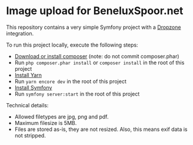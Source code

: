 # Image upload for BeneluxSpoor.net

This repository contains a very simple Symfony project with a [Dropzone](https://www.dropzonejs.com/) integration.

To run this project locally, execute the following steps:
- [Download or install composer](https://getcomposer.org/download/) (note: do not commit composer.phar)
- Run `php composer.phar install` or `composer install` in the root of this project
- [Install Yarn](https://classic.yarnpkg.com/en/docs/install#debian-stable)
- Run `yarn encore dev` in the root of this project
- [Install Symfony](https://symfony.com/download)
- Run `symfony server:start` in the root of this project

Technical details:

- Allowed filetypes are jpg, png and pdf.
- Maximum filesize is 5MB.
- Files are stored as-is, they are not resized. Also, this means exif data is not stripped.
